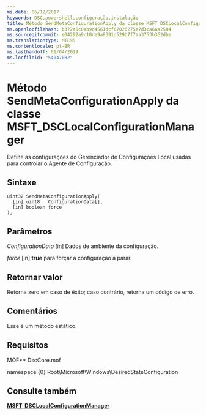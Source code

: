 ```yaml
---
ms.date: 06/12/2017
keywords: DSC,powershell,configuração,instalação
title: Método SendMetaConfigurationApply da classe MSFT_DSCLocalConfigurationManager
ms.openlocfilehash: b372a6c0ab9d4561dcf67026275e7d3ca6aa2584
ms.sourcegitcommit: e04292a9c10de9a8391d529b7f7aa3753b362dbe
ms.translationtype: MTE95
ms.contentlocale: pt-BR
ms.lasthandoff: 01/04/2019
ms.locfileid: "54047082"
---
```

# <a name="sendmetaconfigurationapply-method-of-the-msftdsclocalconfigurationmanager-class"></a>Método SendMetaConfigurationApply da classe MSFT_DSCLocalConfigurationManager

Define as configurações do Gerenciador de Configurações Local usadas para controlar o Agente de Configuração.

## <a name="syntax"></a>Sintaxe

```mof
uint32 SendMetaConfigurationApply(
  [in] uint8   ConfigurationData[],
  [in] boolean force
);
```

## <a name="parameters"></a>Parâmetros

*ConfigurationData* \[in\] Dados de ambiente da configuração.

*force* \[in\] **true** para forçar a configuração a parar.

## <a name="return-value"></a>Retornar valor

Retorna zero em caso de êxito; caso contrário, retorna um código de erro.

## <a name="remarks"></a>Comentários

Esse é um método estático.

## <a name="requirements"></a>Requisitos

MOF** DscCore.mof

namespace {0} Root\Microsoft\Windows\DesiredStateConfiguration

## <a name="see-also"></a>Consulte também

[**MSFT_DSCLocalConfigurationManager**](msft-dsclocalconfigurationmanager.md)